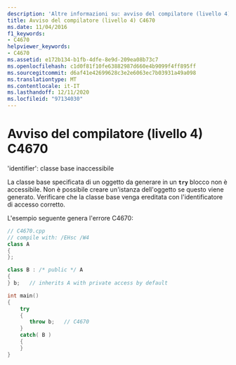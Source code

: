 ```yaml
---
description: 'Altre informazioni su: avviso del compilatore (livello 4) C4670'
title: Avviso del compilatore (livello 4) C4670
ms.date: 11/04/2016
f1_keywords:
- C4670
helpviewer_keywords:
- C4670
ms.assetid: e172b134-b1fb-4dfe-8e9d-209ea08b73c7
ms.openlocfilehash: c1d0f81f10fe63882987d660e4b9099f4ff895ff
ms.sourcegitcommit: d6af41e42699628c3e2e6063ec7b03931a49a098
ms.translationtype: MT
ms.contentlocale: it-IT
ms.lasthandoff: 12/11/2020
ms.locfileid: "97134030"
---
```

# <a name="compiler-warning-level-4-c4670"></a>Avviso del compilatore (livello 4) C4670

'identifier': classe base inaccessibile

La classe base specificata di un oggetto da generare in un **`try`** blocco non è accessibile. Non è possibile creare un'istanza dell'oggetto se questo viene generato. Verificare che la classe base venga ereditata con l'identificatore di accesso corretto.

L'esempio seguente genera l'errore C4670:

```cpp
// C4670.cpp
// compile with: /EHsc /W4
class A
{
};

class B : /* public */ A
{
} b;   // inherits A with private access by default

int main()
{
    try
    {
       throw b;   // C4670
    }
    catch( B )
    {
    }
}
```
